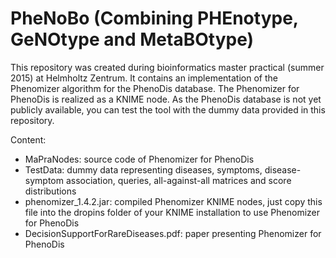 # PheNoBo (Combining PHEnotype, GeNOtype and MetaBOtype)
This repository was created during bioinformatics master practical (summer 2015) at Helmholtz Zentrum.
It contains an implementation of the Phenomizer algorithm for the PhenoDis database.
The Phenomizer for PhenoDis is realized as a KNIME node.
As the PhenoDis database is not yet publicly available, you can test the tool with the dummy data provided in this repository.

Content:

* MaPraNodes: source code of Phenomizer for PhenoDis
* TestData: dummy data representing diseases, symptoms, disease-symptom association, queries, all-against-all matrices and score distributions
* phenomizer_1.4.2.jar: compiled Phenomizer KNIME nodes, just copy this file into the dropins folder of your KNIME installation to use Phenomizer for PhenoDis
* DecisionSupportForRareDiseases.pdf: paper presenting Phenomizer for PhenoDis